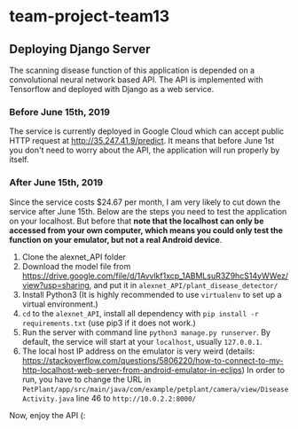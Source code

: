 # team-project-team13

## Deploying Django Server
The scanning disease function of this application is depended on a convolutional neural network based API. The API is implemented with Tensorflow and deployed with Django as a web service.
### Before June 15th, 2019
The service is currently deployed in Google Cloud which can accept public HTTP request at http://35.247.41.9/predict. 
It means that before June 1st you don't need to worry about the API, the application will run properly by itself.
### After June 15th, 2019
Since the service costs $24.67 per month, I am very likely to cut down the service after June 15th. Below are the steps you need to test the application on your localhost. But before that 
<strong>note that the localhost can only be accessed from your own computer, which means you could only test the function on your emulator, but not a real Android device</strong>.

1. Clone the alexnet_API folder
2. Download the model file from <https://drive.google.com/file/d/1Avvlkf1xcp_1ABMLsuR3Z9hcS14yWWez/view?usp=sharing>, and put it in ``alexnet_API/plant_disease_detector/``
3. Install Python3 (It is highly recommended to use ``virtualenv`` to set up a virtual environment.)
4. `cd` to the ``alexnet_API``, install all dependency with ``pip install -r requirements.txt`` (use pip3 if it does not work.)
5. Run the server with command line ``python3 manage.py runserver``. By default, the service will start at your ``localhost``, usually ``127.0.0.1``.
6. The local host IP address on the emulator is very weird (details: <https://stackoverflow.com/questions/5806220/how-to-connect-to-my-http-localhost-web-server-from-android-emulator-in-eclips>)
In order to run, you have to change the URL in ``PetPlant/app/src/main/java/com/example/petplant/camera/view/DiseaseActivity.java`` line 46 to ``http://10.0.2.2:8000/``

Now, enjoy the API (:
